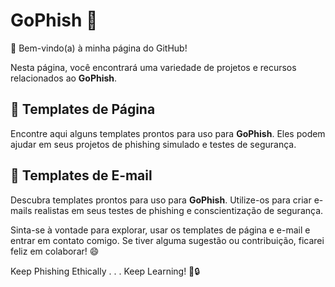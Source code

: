 # GoPhish 🎣

👋 Bem-vindo(a) à minha página do GitHub!

Nesta página, você encontrará uma variedade de projetos e recursos relacionados ao **GoPhish**.

## 📄 Templates de Página

Encontre aqui alguns templates prontos para uso para **GoPhish**. Eles podem ajudar em seus projetos de phishing simulado e testes de segurança.

## 📧 Templates de E-mail

Descubra templates prontos para uso para **GoPhish**. Utilize-os para criar e-mails realistas em seus testes de phishing e conscientização de segurança.

Sinta-se à vontade para explorar, usar os templates de página e e-mail e entrar em contato comigo. Se tiver alguma sugestão ou contribuição, ficarei feliz em colaborar! 😄

Keep Phishing Ethically . . . Keep Learning! 🚀🔒
